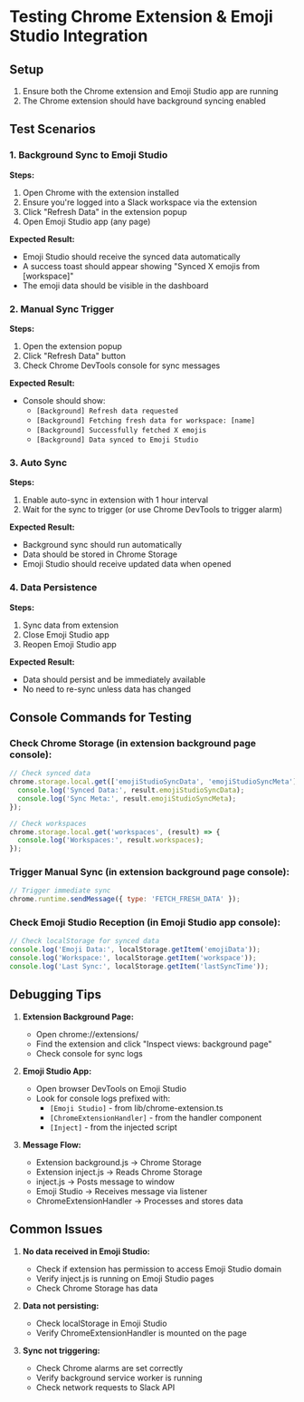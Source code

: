 # Testing Chrome Extension & Emoji Studio Integration

## Setup
1. Ensure both the Chrome extension and Emoji Studio app are running
2. The Chrome extension should have background syncing enabled

## Test Scenarios

### 1. Background Sync to Emoji Studio
**Steps:**
1. Open Chrome with the extension installed
2. Ensure you're logged into a Slack workspace via the extension
3. Click "Refresh Data" in the extension popup
4. Open Emoji Studio app (any page)

**Expected Result:**
- Emoji Studio should receive the synced data automatically
- A success toast should appear showing "Synced X emojis from [workspace]"
- The emoji data should be visible in the dashboard

### 2. Manual Sync Trigger
**Steps:**
1. Open the extension popup
2. Click "Refresh Data" button
3. Check Chrome DevTools console for sync messages

**Expected Result:**
- Console should show:
  - `[Background] Refresh data requested`
  - `[Background] Fetching fresh data for workspace: [name]`
  - `[Background] Successfully fetched X emojis`
  - `[Background] Data synced to Emoji Studio`

### 3. Auto Sync
**Steps:**
1. Enable auto-sync in extension with 1 hour interval
2. Wait for the sync to trigger (or use Chrome DevTools to trigger alarm)

**Expected Result:**
- Background sync should run automatically
- Data should be stored in Chrome Storage
- Emoji Studio should receive updated data when opened

### 4. Data Persistence
**Steps:**
1. Sync data from extension
2. Close Emoji Studio app
3. Reopen Emoji Studio app

**Expected Result:**
- Data should persist and be immediately available
- No need to re-sync unless data has changed

## Console Commands for Testing

### Check Chrome Storage (in extension background page console):
```javascript
// Check synced data
chrome.storage.local.get(['emojiStudioSyncData', 'emojiStudioSyncMeta'], (result) => {
  console.log('Synced Data:', result.emojiStudioSyncData);
  console.log('Sync Meta:', result.emojiStudioSyncMeta);
});

// Check workspaces
chrome.storage.local.get('workspaces', (result) => {
  console.log('Workspaces:', result.workspaces);
});
```

### Trigger Manual Sync (in extension background page console):
```javascript
// Trigger immediate sync
chrome.runtime.sendMessage({ type: 'FETCH_FRESH_DATA' });
```

### Check Emoji Studio Reception (in Emoji Studio app console):
```javascript
// Check localStorage for synced data
console.log('Emoji Data:', localStorage.getItem('emojiData'));
console.log('Workspace:', localStorage.getItem('workspace'));
console.log('Last Sync:', localStorage.getItem('lastSyncTime'));
```

## Debugging Tips

1. **Extension Background Page:**
   - Open chrome://extensions/
   - Find the extension and click "Inspect views: background page"
   - Check console for sync logs

2. **Emoji Studio App:**
   - Open browser DevTools on Emoji Studio
   - Look for console logs prefixed with:
     - `[Emoji Studio]` - from lib/chrome-extension.ts
     - `[ChromeExtensionHandler]` - from the handler component
     - `[Inject]` - from the injected script

3. **Message Flow:**
   - Extension background.js → Chrome Storage
   - Extension inject.js → Reads Chrome Storage
   - inject.js → Posts message to window
   - Emoji Studio → Receives message via listener
   - ChromeExtensionHandler → Processes and stores data

## Common Issues

1. **No data received in Emoji Studio:**
   - Check if extension has permission to access Emoji Studio domain
   - Verify inject.js is running on Emoji Studio pages
   - Check Chrome Storage has data

2. **Data not persisting:**
   - Check localStorage in Emoji Studio
   - Verify ChromeExtensionHandler is mounted on the page

3. **Sync not triggering:**
   - Check Chrome alarms are set correctly
   - Verify background service worker is running
   - Check network requests to Slack API